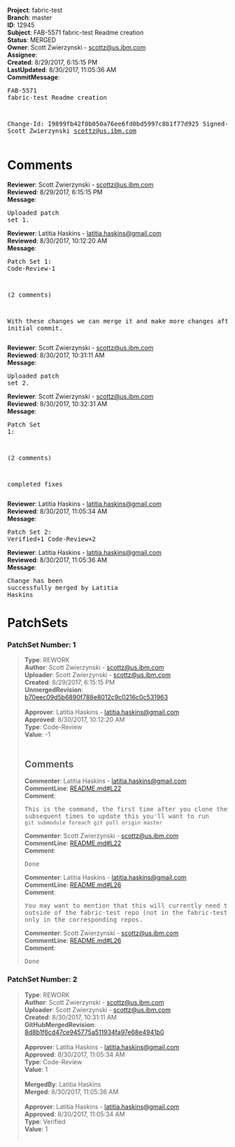<strong>Project</strong>: fabric-test<br><strong>Branch</strong>: master<br><strong>ID</strong>: 12945<br><strong>Subject</strong>: FAB-5571 fabric-test Readme creation<br><strong>Status</strong>: MERGED<br><strong>Owner</strong>: Scott Zwierzynski - scottz@us.ibm.com<br><strong>Assignee</strong>:<br><strong>Created</strong>: 8/29/2017, 6:15:15 PM<br><strong>LastUpdated</strong>: 8/30/2017, 11:05:36 AM<br><strong>CommitMessage</strong>:<br><pre>FAB-5571 fabric-test Readme creation

Change-Id: I9899fb42f0b050a76ee6fd0bd5997c8b1f77d925
Signed-off-by: Scott Zwierzynski <scottz@us.ibm.com>
</pre><h1>Comments</h1><strong>Reviewer</strong>: Scott Zwierzynski - scottz@us.ibm.com<br><strong>Reviewed</strong>: 8/29/2017, 6:15:15 PM<br><strong>Message</strong>: <pre>Uploaded patch set 1.</pre><strong>Reviewer</strong>: Latitia Haskins - latitia.haskins@gmail.com<br><strong>Reviewed</strong>: 8/30/2017, 10:12:20 AM<br><strong>Message</strong>: <pre>Patch Set 1: Code-Review-1

(2 comments)

With these changes we can merge it and make more changes after the initial commit.</pre><strong>Reviewer</strong>: Scott Zwierzynski - scottz@us.ibm.com<br><strong>Reviewed</strong>: 8/30/2017, 10:31:11 AM<br><strong>Message</strong>: <pre>Uploaded patch set 2.</pre><strong>Reviewer</strong>: Scott Zwierzynski - scottz@us.ibm.com<br><strong>Reviewed</strong>: 8/30/2017, 10:32:31 AM<br><strong>Message</strong>: <pre>Patch Set 1:

(2 comments)

completed fixes</pre><strong>Reviewer</strong>: Latitia Haskins - latitia.haskins@gmail.com<br><strong>Reviewed</strong>: 8/30/2017, 11:05:34 AM<br><strong>Message</strong>: <pre>Patch Set 2: Verified+1 Code-Review+2</pre><strong>Reviewer</strong>: Latitia Haskins - latitia.haskins@gmail.com<br><strong>Reviewed</strong>: 8/30/2017, 11:05:36 AM<br><strong>Message</strong>: <pre>Change has been successfully merged by Latitia Haskins</pre><h1>PatchSets</h1><h3>PatchSet Number: 1</h3><blockquote><strong>Type</strong>: REWORK<br><strong>Author</strong>: Scott Zwierzynski - scottz@us.ibm.com<br><strong>Uploader</strong>: Scott Zwierzynski - scottz@us.ibm.com<br><strong>Created</strong>: 8/29/2017, 6:15:15 PM<br><strong>UnmergedRevision</strong>: [b70eec09d5b6890f788e8012c9c0216c0c531963](https://github.com/hyperledger-gerrit-archive/fabric-test/commit/b70eec09d5b6890f788e8012c9c0216c0c531963)<br><br><strong>Approver</strong>: Latitia Haskins - latitia.haskins@gmail.com<br><strong>Approved</strong>: 8/30/2017, 10:12:20 AM<br><strong>Type</strong>: Code-Review<br><strong>Value</strong>: -1<br><br><h2>Comments</h2><strong>Commenter</strong>: Latitia Haskins - latitia.haskins@gmail.com<br><strong>CommentLine</strong>: [README.md#L22](https://github.com/hyperledger-gerrit-archive/fabric-test/blob/b70eec09d5b6890f788e8012c9c0216c0c531963/README.md#L22)<br><strong>Comment</strong>: <pre>This is the command, the first time after you clone the repo. All subsequent times to update this you'll want to run `git submodule foreach git pull origin master`</pre><strong>Commenter</strong>: Scott Zwierzynski - scottz@us.ibm.com<br><strong>CommentLine</strong>: [README.md#L22](https://github.com/hyperledger-gerrit-archive/fabric-test/blob/b70eec09d5b6890f788e8012c9c0216c0c531963/README.md#L22)<br><strong>Comment</strong>: <pre>Done</pre><strong>Commenter</strong>: Latitia Haskins - latitia.haskins@gmail.com<br><strong>CommentLine</strong>: [README.md#L26](https://github.com/hyperledger-gerrit-archive/fabric-test/blob/b70eec09d5b6890f788e8012c9c0216c0c531963/README.md#L26)<br><strong>Comment</strong>: <pre>You may want to mention that this will currently need to be done outside of the fabric-test repo (not in the fabric-test submodules) and only in the corresponding repos.</pre><strong>Commenter</strong>: Scott Zwierzynski - scottz@us.ibm.com<br><strong>CommentLine</strong>: [README.md#L26](https://github.com/hyperledger-gerrit-archive/fabric-test/blob/b70eec09d5b6890f788e8012c9c0216c0c531963/README.md#L26)<br><strong>Comment</strong>: <pre>Done</pre></blockquote><h3>PatchSet Number: 2</h3><blockquote><strong>Type</strong>: REWORK<br><strong>Author</strong>: Scott Zwierzynski - scottz@us.ibm.com<br><strong>Uploader</strong>: Scott Zwierzynski - scottz@us.ibm.com<br><strong>Created</strong>: 8/30/2017, 10:31:11 AM<br><strong>GitHubMergedRevision</strong>: [8d8b1f6cd47ce945775a511934fa97e68e4941b0](https://github.com/hyperledger-gerrit-archive/fabric-test/commit/8d8b1f6cd47ce945775a511934fa97e68e4941b0)<br><br><strong>Approver</strong>: Latitia Haskins - latitia.haskins@gmail.com<br><strong>Approved</strong>: 8/30/2017, 11:05:34 AM<br><strong>Type</strong>: Code-Review<br><strong>Value</strong>: 1<br><br><strong>MergedBy</strong>: Latitia Haskins<br><strong>Merged</strong>: 8/30/2017, 11:05:36 AM<br><br><strong>Approver</strong>: Latitia Haskins - latitia.haskins@gmail.com<br><strong>Approved</strong>: 8/30/2017, 11:05:34 AM<br><strong>Type</strong>: Verified<br><strong>Value</strong>: 1<br><br></blockquote>